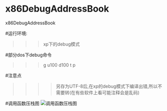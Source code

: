 # x86DebugAddressBook
x86DebugAddressBook

#运行环境:
>>>xp下的debug模式

#部分dos下debug命令
>>>g 
>>>u100
>>>d100
>>>t
>>>p

#注意点
>>>>另存为UTF-8后,在xp的debug模式下编译出错,所以不需要转(在有些软件上看可能注释会是乱码)

#调用函数压栈图
![调用函数压栈图](https://raw.githubusercontent.com/page404/x86DebugAddressBook/master/images/%E5%87%BD%E6%95%B0%E8%B0%83%E7%94%A8%E5%8E%8B%E6%A0%88%E5%9B%BE.png)
